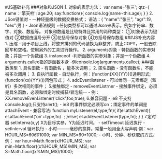 #JS基础补充
###对象和JSON
    1. 对象的表示方法：
        var name='张三';
        qtz={
            name：'擎天柱';
            age:20;
            say:function(){
                console.log(name+this.age);
            }
        }
    2. JSon键值对
        - 一种轻量级的数据交换格式；
        语法：{
            "name":"张三",
            "agr":19,
            "sex":男
        }
        - Json语法规则
            +任何类型都可以通过Json来表示，例如字符串、数字、对象、数组等。
            对象和数组是比较特殊且常用的两种类型：
            ①对象表示为键值对        ②数据由逗号分开
            ③花括号保存对象          ④方括号保存数组
###JS补充内容
    1. 压缩 
        - 用于项目上线，将整齐排列的代码装换为非整齐，防止COPY，一般去除回车和空格。使用另外的工具进行操作。
    2. arguments对象
        - 特指函数的实参对象；并是一个伪数组
    3. instanceof 
        -判断函数的实参对象；并是一个伪数组
    4. arguments.callee指的是函数本身
        -例console.log(argunments.callee);
###函数类型
    1. 具名函数
        - 有函数名 ，能多次调用；
    2. 匿名函数
        - 没有函数名，不能被多次调用；
    3. 自执行函数
        - 自动执行，例：(function(XX){YY})()通用形式;
                       (function(xx){YY}())闭包形式；
    4. addEventlistener
        - 可以给同一元素绑定（监听）多次相同的事件；
    5.接触绑定
        - removeEventListrner
        - 接触事件绑定，必须是具名函数，必须和绑定时候捕获/冒泡统一
        - 例：XX.removeEvenListener('click',foo,true);
    6.兼容问题
        - ie8 不支持 console.log();只支持alert();
        - ie8 的事件绑定必须写on；绑定事件的单词是attachEvent
        - 兼容写法:  function myListener(el,type,fn){
                        if(el.attchEvent){
                            el.attachEvent('on'+type,fn）;
                        }else{
                            el.addEventListener(type,fn);
                        }
                    }
    7.定时器 setInterva(x,y)     X为目标实参，Y为延迟时间。
        - setTimeout   延迟执行
        - setInterval  循环执行
        - 小时———毫秒的换算，常量一般用全大写声明
             例：var HOUR_MS=60*60*1000;
                 var MIN_MS=60*1000;
        - 小时、分钟、秒获取的方式。
            例： var hour=Math.floor(x/HOUR_MS);
                var min=Math.floor((x%HOUR_MS)/MIN_MS);
                var S=Math.floor((x%MIN_MS)/1000);
